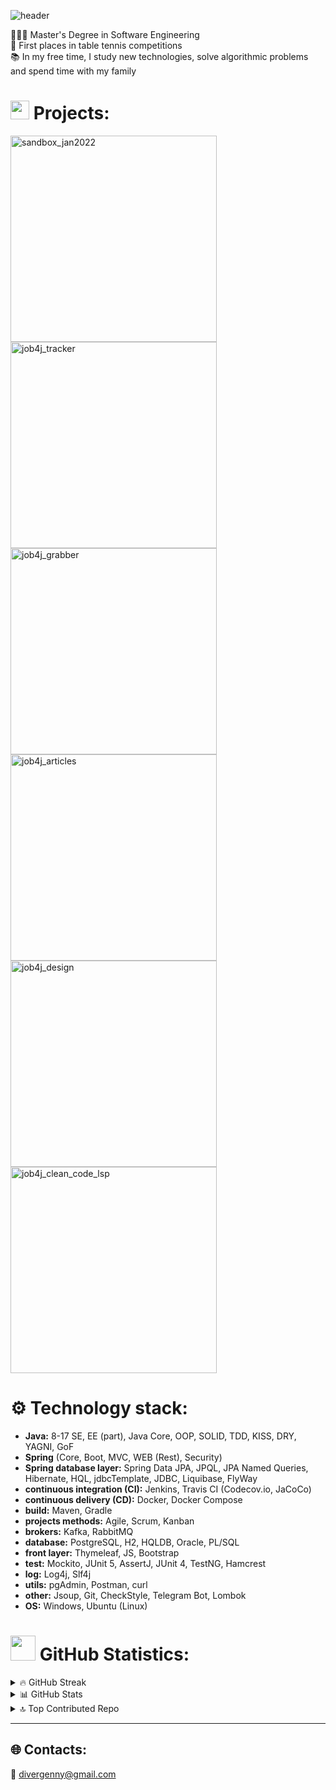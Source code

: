 ![header](https://capsule-render.vercel.app/api?type=waving&height=150&color=gradient&text=Hello,%20my%20name%20is%20Vlad%20&fontSize=70&textBg=false&section=header&desc=Welcome%20to%20my%20GitHub%20profile%20😊&descAlign=76&descAlignY=60&fontAlignY=37&animation=twinkling&reversal=true)

👨🏻‍🎓 Master's Degree in Software Engineering <br> 
🏓 First places in table tennis competitions <br>
📚 In my free time, I study new technologies, solve algorithmic problems and spend time with my family <br>


# <img src="https://emojis.slackmojis.com/emojis/images/1643514467/4500/xcode.png?1643514467" width="30" loading="lazy"/> Projects:
<a href="https://github.com/divergenny/sandbox_jan2022"><img width="330" src="https://denvercoder1-github-readme-stats.vercel.app/api/pin/?username=divergenny&repo=sandbox_jan2022&theme=default&hide_border=false&show_icons=true&icon_color=59636E" alt="sandbox_jan2022"></a>
<a href="https://github.com/divergenny/job4j_tracker"><img width="330" src="https://denvercoder1-github-readme-stats.vercel.app/api/pin/?username=divergenny&repo=job4j_tracker&theme=default&hide_border=false&show_icons=true&icon_color=59636E" alt="job4j_tracker"></a>
<a href="https://github.com/divergenny/job4j_grabber"><img width="330" src="https://denvercoder1-github-readme-stats.vercel.app/api/pin/?username=divergenny&repo=job4j_grabber&theme=default&hide_border=false&show_icons=true&icon_color=59636E" alt="job4j_grabber"></a>
<a href="https://github.com/divergenny/job4j_articles"><img width="330" src="https://denvercoder1-github-readme-stats.vercel.app/api/pin/?username=divergenny&repo=job4j_articles&theme=default&hide_border=false&show_icons=true&icon_color=59636E" alt="job4j_articles"></a>
<a href="https://github.com/divergenny/job4j_design"><img width="330" src="https://denvercoder1-github-readme-stats.vercel.app/api/pin/?username=divergenny&repo=job4j_design&theme=default&hide_border=false&show_icons=true&icon_color=59636E" alt="job4j_design"></a>
<a href="https://github.com/divergenny/job4j_clean_code_lsp"><img width="330" src="https://denvercoder1-github-readme-stats.vercel.app/api/pin/?username=divergenny&repo=job4j_clean_code_lsp&theme=default&hide_border=false&show_icons=true&icon_color=59636E" alt="job4j_clean_code_lsp"></a>

# ⚙️ Technology stack:

* **Java:** 8-17 SE, EE (part), Java Core, OOP, SOLID, TDD, KISS, DRY, YAGNI, GoF
* **Spring** (Core, Boot, MVC, WEB (Rest), Security)
* **Spring database layer:** Spring Data JPA, JPQL, JPA Named Queries,
Hibernate, HQL, jdbcTemplate, JDBC, Liquibase, FlyWay
* **continuous integration (CI):** Jenkins, Travis CI (Codecov.io, JaCoCo)
* **continuous delivery (CD):** Docker, Docker Compose
* **build:** Maven, Gradle
* **projects methods:** Agile, Scrum, Kanban
* **brokers:** Kafka, RabbitMQ
* **database:** PostgreSQL, H2, HQLDB, Oracle, PL/SQL
* **front layer:** Thymeleaf, JS, Bootstrap
* **test:** Mockito, JUnit 5, AssertJ, JUnit 4, TestNG, Hamcrest
* **log:** Log4j, Slf4j
* **utils:** pgAdmin, Postman, curl
* **other:** Jsoup, Git, CheckStyle, Telegram Bot, Lombok
* **OS:** Windows, Ubuntu (Linux)


# <img src="https://emojis.slackmojis.com/emojis/images/1643514069/257/github.png?1643514069" width="40"/> GitHub Statistics:
<details>
  <summary> 🔥 GitHub Streak </summary>

[![GitHub Streak](https://streak-stats.demolab.com?user=divergenny&short_numbers=true&date_format=n%2Fj%5B%2FY%5D&mode=weekly)](https://git.io/streak-stats)

</details>

<details>
  <summary> 📊 GitHub Stats </summary>

![](https://github-readme-stats.vercel.app/api?username=divergenny&theme=swift&hide_border=false&include_all_commits=true&count_private=true)<br/>
![](https://github-readme-stats.vercel.app/api/top-langs/?username=divergenny&theme=swift&hide_border=false&include_all_commits=true&count_private=true&layout=compact)
 
</details>

<details>
  <summary> 🔝 Top Contributed Repo </summary>

![](https://github-contributor-stats.vercel.app/api?username=divergenny&limit=5&theme=matrix&combine_all_yearly_contributions=true)

</details>

---
## 🌐 Contacts:
📧 [divergenny@gmail.com](mailto:divergenny@gmail.com)


